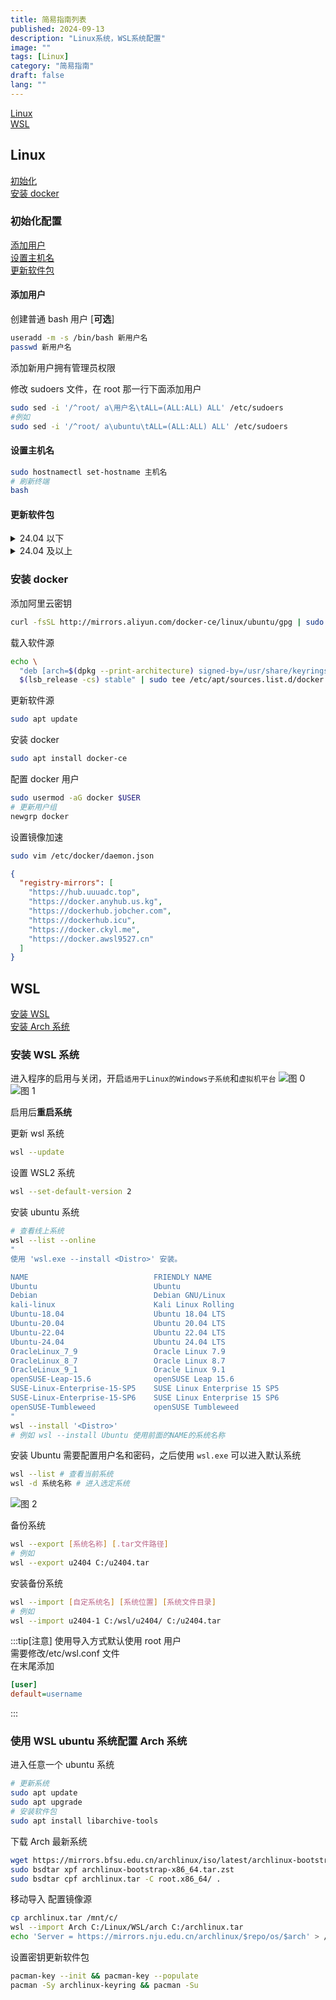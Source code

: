 ```yaml
---
title: 简易指南列表
published: 2024-09-13
description: "Linux系统，WSL系统配置"
image: ""
tags: [Linux]
category: "简易指南"
draft: false
lang: ""
---
```


[Linux](#linux)\
[WSL](#wsl)

## Linux

[初始化](#初始化配置)\
[安装 docker](#安装-docker)

### 初始化配置

[添加用户](#添加用户)\
[设置主机名](#设置主机名)\
[更新软件包](#更新软件包)

#### 添加用户

创建普通 bash 用户 [**可选**]

```bash /新用户名/
useradd -m -s /bin/bash 新用户名
passwd 新用户名
```

添加新用户拥有管理员权限

修改 sudoers 文件，在 root 那一行下面添加用户

```bash /用户名/
sudo sed -i '/^root/ a\用户名\tALL=(ALL:ALL) ALL' /etc/sudoers
#例如
sudo sed -i '/^root/ a\ubuntu\tALL=(ALL:ALL) ALL' /etc/sudoers
```

#### 设置主机名

```bash /主机名/
sudo hostnamectl set-hostname 主机名
# 刷新终端
bash
```

#### 更新软件包

<details>

<summary>24.04 以下</summary>

```bash
sudo sh -c 'cat <<EOF > /etc/apt/sources.list
# 默认注释了源码镜像以提高 apt update 速度，如有需要可自行取消注释
deb https://mirror.nju.edu.cn/ubuntu/ $(lsb_release -cs) main restricted universe multiverse
# deb-src https://mirror.nju.edu.cn/ubuntu/ $(lsb_release -cs) main restricted universe multiverse
deb https://mirror.nju.edu.cn/ubuntu/ $(lsb_release -cs)-updates main restricted universe multiverse
# deb-src https://mirror.nju.edu.cn/ubuntu/ $(lsb_release -cs)-updates main restricted universe multiverse
deb https://mirror.nju.edu.cn/ubuntu/ $(lsb_release -cs)-backports main restricted universe multiverse
# deb-src https://mirror.nju.edu.cn/ubuntu/ $(lsb_release -cs)-backports main restricted universe multiverse

# 以下安全更新软件源包含了官方源与镜像站配置，如有需要可自行修改注释切换
# deb https://mirror.nju.edu.cn/ubuntu/ $(lsb_release -cs)-security main restricted universe multiverse
# # deb-src https://mirror.nju.edu.cn/ubuntu/ $(lsb_release -cs)-security main restricted universe multiverse

deb http://security.ubuntu.com/ubuntu/ $(lsb_release -cs)-security main restricted universe multiverse
# deb-src http://security.ubuntu.com/ubuntu/ $(lsb_release -cs)-security main restricted universe multiverse

# 预发布软件源，不建议启用
# deb https://mirror.nju.edu.cn/ubuntu/ $(lsb_release -cs)-proposed main restricted universe multiverse
# # deb-src https://mirror.nju.edu.cn/ubuntu/ $(lsb_release -cs)-proposed main restricted universe multiverse
EOF'
```

</details>

<details>

<summary>24.04 及以上</summary>

```bash
sudo sh -c 'cat <<'EOF' > /etc/apt/sources.list.d/ubuntu.sources
Types: deb
URIs: https://mirror.nju.edu.cn/ubuntu
Suites: noble noble-updates noble-backports
Components: main restricted universe multiverse
Signed-By: /usr/share/keyrings/ubuntu-archive-keyring.gpg

# 默认注释了源码镜像以提高 apt update 速度，如有需要可自行取消注释
# Types: deb-src
# URIs: https://mirror.nju.edu.cn/ubuntu
# Suites: noble noble-updates noble-backports
# Components: main restricted universe multiverse
# Signed-By: /usr/share/keyrings/ubuntu-archive-keyring.gpg

# 以下安全更新软件源包含了官方源与镜像站配置，如有需要可自行修改注释切换
# Types: deb
# URIs: https://mirror.nju.edu.cn/ubuntu
# Suites: noble-security
# Components: main restricted universe multiverse
# Signed-By: /usr/share/keyrings/ubuntu-archive-keyring.gpg

# # Types: deb-src
# # URIs: https://mirror.nju.edu.cn/ubuntu
# # Suites: noble-security
# # Components: main restricted universe multiverse
# # Signed-By: /usr/share/keyrings/ubuntu-archive-keyring.gpg

Types: deb
URIs: http://security.ubuntu.com/ubuntu/
Suites: noble-security
Components: main restricted universe multiverse
Signed-By: /usr/share/keyrings/ubuntu-archive-keyring.gpg

# Types: deb-src
# URIs: http://security.ubuntu.com/ubuntu/
# Suites: noble-security
# Components: main restricted universe multiverse
# Signed-By: /usr/share/keyrings/ubuntu-archive-keyring.gpg

# 预发布软件源，不建议启用
# Types: deb
# URIs: https://mirror.nju.edu.cn/ubuntu
# Suites: noble-proposed
# Components: main restricted universe multiverse
# Signed-By: /usr/share/keyrings/ubuntu-archive-keyring.gpg

# # Types: deb-src
# # URIs: https://mirror.nju.edu.cn/ubuntu
# # Suites: noble-proposed
# # Components: main restricted universe multiverse
# # Signed-By: /usr/share/keyrings/ubuntu-archive-keyring.gpg
EOF'
```

</details>

### 安装 docker

添加阿里云密钥

```bash
curl -fsSL http://mirrors.aliyun.com/docker-ce/linux/ubuntu/gpg | sudo gpg --dearmor -o /usr/share/keyrings/docker-archive-keyring.gpg
```

载入软件源

```bash
echo \
  "deb [arch=$(dpkg --print-architecture) signed-by=/usr/share/keyrings/docker-archive-keyring.gpg] http://mirrors.aliyun.com/docker-ce/linux/ubuntu \
  $(lsb_release -cs) stable" | sudo tee /etc/apt/sources.list.d/docker.list > /dev/null
```

更新软件源

```bash
sudo apt update
```

安装 docker

```bash
sudo apt install docker-ce
```

配置 docker 用户

```bash
sudo usermod -aG docker $USER
# 更新用户组
newgrp docker
```

设置镜像加速

```bash
sudo vim /etc/docker/daemon.json
```

```json
{
  "registry-mirrors": [
    "https://hub.uuuadc.top",
    "https://docker.anyhub.us.kg",
    "https://dockerhub.jobcher.com",
    "https://dockerhub.icu",
    "https://docker.ckyl.me",
    "https://docker.awsl9527.cn"
  ]
}
```

## WSL

[安装 WSL](#安装-wsl-系统)\
[安装 Arch 系统](#使用-wsl-ubuntu-系统配置-arch-系统)

### 安装 WSL 系统

进入程序的启用与关闭，开启`适用于Linux的Windows子系统`和`虚拟机平台`
![图 0](https://cdn.la02.cc/pichub/2024/09/14/1726274353.png)  
![图 1](https://cdn.la02.cc/pichub/2024/09/14/1726274363.png)

启用后**重启系统**

更新 wsl 系统

```bash
wsl --update
```

设置 WSL2 系统

```bash
wsl --set-default-version 2
```

安装 ubuntu 系统

```bash
# 查看线上系统
wsl --list --online
"
使用 'wsl.exe --install <Distro>' 安装。

NAME                            FRIENDLY NAME
Ubuntu                          Ubuntu
Debian                          Debian GNU/Linux
kali-linux                      Kali Linux Rolling
Ubuntu-18.04                    Ubuntu 18.04 LTS
Ubuntu-20.04                    Ubuntu 20.04 LTS
Ubuntu-22.04                    Ubuntu 22.04 LTS
Ubuntu-24.04                    Ubuntu 24.04 LTS
OracleLinux_7_9                 Oracle Linux 7.9
OracleLinux_8_7                 Oracle Linux 8.7
OracleLinux_9_1                 Oracle Linux 9.1
openSUSE-Leap-15.6              openSUSE Leap 15.6
SUSE-Linux-Enterprise-15-SP5    SUSE Linux Enterprise 15 SP5
SUSE-Linux-Enterprise-15-SP6    SUSE Linux Enterprise 15 SP6
openSUSE-Tumbleweed             openSUSE Tumbleweed
"
wsl --install '<Distro>'
# 例如 wsl --install Ubuntu 使用前面的NAME的系统名称
```

安装 Ubuntu 需要配置用户名和密码，之后使用 `wsl.exe` 可以进入默认系统

```bash
wsl --list # 查看当前系统
wsl -d 系统名称 # 进入选定系统
```

![图 2](https://cdn.la02.cc/pichub/2024/09/14/1726274852.png)

备份系统

```bash
wsl --export [系统名称] [.tar文件路径]
# 例如
wsl --export u2404 C:/u2404.tar
```

安装备份系统

```bash
wsl --import [自定系统名] [系统位置] [系统文件目录]
# 例如
wsl --import u2404-1 C:/wsl/u2404/ C:/u2404.tar
```

:::tip[注意]
使用导入方式默认使用 root 用户\
需要修改/etc/wsl.conf 文件\
在末尾添加

```ini
[user]
default=username
```

:::

### 使用 WSL ubuntu 系统配置 Arch 系统

进入任意一个 ubuntu 系统

```bash
# 更新系统
sudo apt update
sudo apt upgrade
# 安装软件包
sudo apt install libarchive-tools
```

下载 Arch 最新系统

```bash
wget https://mirrors.bfsu.edu.cn/archlinux/iso/latest/archlinux-bootstrap-x86_64.tar.zst
sudo bsdtar xpf archlinux-bootstrap-x86_64.tar.zst
sudo bsdtar cpf archlinux.tar -C root.x86_64/ .
```

移动导入 配置镜像源

```bash
cp archlinux.tar /mnt/c/
wsl --import Arch C:/Linux/WSL/arch C:/archlinux.tar
echo 'Server = https://mirrors.nju.edu.cn/archlinux/$repo/os/$arch' > /etc/pacman.d/mirrorlist
```

设置密钥更新软件包

```bash
pacman-key --init && pacman-key --populate
pacman -Sy archlinux-keyring && pacman -Su
```
